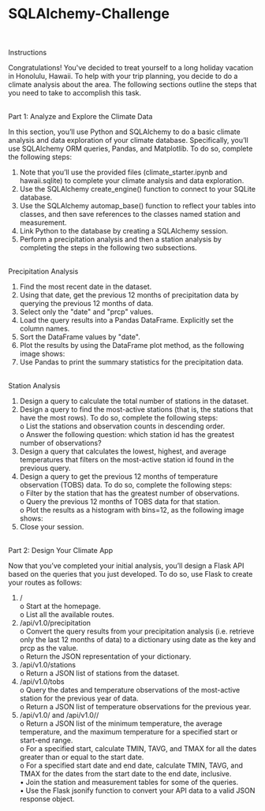 # SQLAlchemy-Challenge<br><br>


Instructions<br>

Congratulations! You've decided to treat yourself to a long holiday vacation in Honolulu, Hawaii. To help with your trip planning, you decide to do a climate analysis about the area. The following sections outline the steps that you need to take to accomplish this task.<br><br>


Part 1: Analyze and Explore the Climate Data<br>

In this section, you’ll use Python and SQLAlchemy to do a basic climate analysis and data exploration of your climate database. Specifically, you’ll use SQLAlchemy ORM queries, Pandas, and Matplotlib. To do so, complete the following steps:<br>
1.	Note that you’ll use the provided files (climate_starter.ipynb and hawaii.sqlite) to complete your climate analysis and data exploration.<br>
2.	Use the SQLAlchemy create_engine() function to connect to your SQLite database.<br>
3.	Use the SQLAlchemy automap_base() function to reflect your tables into classes, and then save references to the classes named station and measurement.<br>
4.	Link Python to the database by creating a SQLAlchemy session.<br>
5.	Perform a precipitation analysis and then a station analysis by completing the steps in the following two subsections.<br><br>


Precipitation Analysis<br>

1.	Find the most recent date in the dataset.<br>
2.	Using that date, get the previous 12 months of precipitation data by querying the previous 12 months of data.<br>
3.	Select only the "date" and "prcp" values.<br>
4.	Load the query results into a Pandas DataFrame. Explicitly set the column names.<br>
5.	Sort the DataFrame values by "date".<br>
6.	Plot the results by using the DataFrame plot method, as the following image shows:<br>
7.	Use Pandas to print the summary statistics for the precipitation data.<br><br>


Station Analysis<br>

1.	Design a query to calculate the total number of stations in the dataset.<br>
2.	Design a query to find the most-active stations (that is, the stations that have the most rows). To do so, complete the following steps:<br>
o	List the stations and observation counts in descending order.<br>
o	Answer the following question: which station id has the greatest number of observations?<br>
3.	Design a query that calculates the lowest, highest, and average temperatures that filters on the most-active station id found in the previous query.<br>
4.	Design a query to get the previous 12 months of temperature observation (TOBS) data. To do so, complete the following steps:<br>
o	Filter by the station that has the greatest number of observations.<br>
o	Query the previous 12 months of TOBS data for that station.<br>
o	Plot the results as a histogram with bins=12, as the following image shows:<br>
5.	Close your session.<br><br>


Part 2: Design Your Climate App<br>

Now that you’ve completed your initial analysis, you’ll design a Flask API based on the queries that you just developed. To do so, use Flask to create your routes as follows:<br>
1.	/<br>
o	Start at the homepage.<br>
o	List all the available routes.<br>
2.	/api/v1.0/precipitation<br>
o	Convert the query results from your precipitation analysis (i.e. retrieve only the last 12 months of data) to a dictionary using date as the key and prcp as the value.<br>
o	Return the JSON representation of your dictionary.<br>
3.	/api/v1.0/stations<br>
o	Return a JSON list of stations from the dataset.<br>
4.	/api/v1.0/tobs<br>
o	Query the dates and temperature observations of the most-active station for the previous year of data.<br>
o	Return a JSON list of temperature observations for the previous year.<br>
5.	/api/v1.0/<start> and /api/v1.0/<start>/<end><br>
o	Return a JSON list of the minimum temperature, the average temperature, and the maximum temperature for a specified start or start-end range.<br>
o	For a specified start, calculate TMIN, TAVG, and TMAX for all the dates greater than or equal to the start date.<br>
o	For a specified start date and end date, calculate TMIN, TAVG, and TMAX for the dates from the start date to the end date, inclusive.<br>
•	Join the station and measurement tables for some of the queries.<br>
•	Use the Flask jsonify function to convert your API data to a valid JSON response object.<br>


